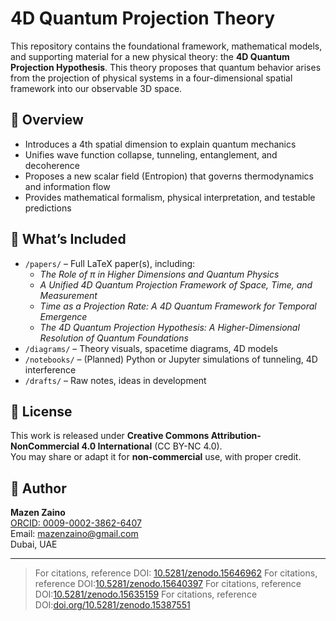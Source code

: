# 4D Quantum Projection Theory

This repository contains the foundational framework, mathematical models, and supporting material for a new physical theory: the **4D Quantum Projection Hypothesis**. This theory proposes that quantum behavior arises from the projection of physical systems in a four-dimensional spatial framework into our observable 3D space.

## 🔬 Overview

- Introduces a 4th spatial dimension to explain quantum mechanics
- Unifies wave function collapse, tunneling, entanglement, and decoherence
- Proposes a new scalar field (Entropion) that governs thermodynamics and information flow
- Provides mathematical formalism, physical interpretation, and testable predictions

## 📂 What’s Included

- `/papers/` – Full LaTeX paper(s), including:
  - _The Role of π in Higher Dimensions and Quantum Physics_
  - _A Unified 4D Quantum Projection Framework of Space, Time, and Measurement_
  - _Time as a Projection Rate: A 4D Quantum Framework for Temporal Emergence_
  - _The 4D Quantum Projection Hypothesis: A Higher-Dimensional Resolution of Quantum Foundations_
- `/diagrams/` – Theory visuals, spacetime diagrams, 4D models
- `/notebooks/` – (Planned) Python or Jupyter simulations of tunneling, 4D interference
- `/drafts/` – Raw notes, ideas in development

## 📜 License

This work is released under **Creative Commons Attribution-NonCommercial 4.0 International** (CC BY-NC 4.0).  
You may share or adapt it for **non-commercial** use, with proper credit.

## 👤 Author

**Mazen Zaino**  
[ORCID: 0009-0002-3862-6407](https://orcid.org/0009-0002-3862-6407)  
Email: mazenzaino@gmail.com  
Dubai, UAE

---

> For citations, reference DOI: [10.5281/zenodo.15646962](https://doi.org/10.5281/zenodo.15646962)
> For citations, reference DOI:[10.5281/zenodo.15640397](https://doi.org/10.5281/zenodo.15640397)
> For citations, reference DOI:[10.5281/zenodo.15635159](https://doi.org/10.5281/zenodo.15635159)
> For citations, reference DOI:[doi.org/10.5281/zenodo.15387551](https://doi.org/10.5281/zenodo.15387551)
